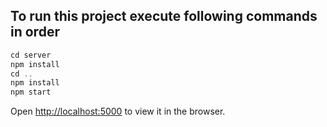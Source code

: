 ## To run this project execute following commands in order

```javascript
cd server
npm install
cd ..
npm install
npm start
```

Open [http://localhost:5000](http://localhost:5000) to view it in the browser.
